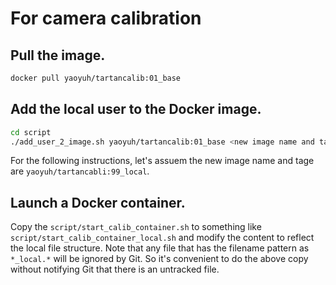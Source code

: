 # For camera calibration

## Pull the image.

```bash
docker pull yaoyuh/tartancalib:01_base
```

## Add the local user to the Docker image.

```bash
cd script
./add_user_2_image.sh yaoyuh/tartancalib:01_base <new image name and tag>
```

For the following instructions, let's assuem the new image name and tage are `yaoyuh/tartancabli:99_local`.

## Launch a Docker container.

Copy the `script/start_calib_container.sh` to something like `script/start_calib_container_local.sh` and modify the content to reflect the local file structure. Note that any file that has the filename pattern as `*_local.*` will be ignored by Git. So it's convenient to do the above copy without notifying Git that there is an untracked file.



